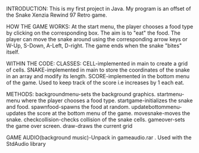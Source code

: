 INTRODUCTION:
This is my first project in Java.
My program is an offset of the Snake Xenzia Rewind 97 Retro game.

HOW THE GAME WORKS:
At the start menu, the player chooses a food type by clicking on the corresponding box.
The aim is to "eat" the food. The player can move the snake around using the corresponding arrow keys or W-Up, S-Down, A-Left, D-right.
The game ends when the snake "bites" itself.

WITHIN THE CODE:
CLASSES: CELL-implemented in main to create a grid of cells.
         SNAKE-implemented in main to store the coordinates of the snake in an array and modify its length.
         SCORE-implemented in the bottom menu of the game. Used to keep track of the score i.e increases by 1 each eat.

METHODS: backgroundmenu-sets the background graphics.
         startmenu-menu where the player chooses a food type.
         startgame-initializes the snake and food.
         spawnfood-spawns the food at random.
         updatebottommenu-updates the score at the bottom menu of the game.
         movesnake-moves the snake.
         checkcollision-checks collision of the snake cells.
         gameover-sets the game over screen.
         draw-draws the current grid
         
GAME AUDIO(background music)-Unpack in gameaudio.rar . Used with the StdAudio library
